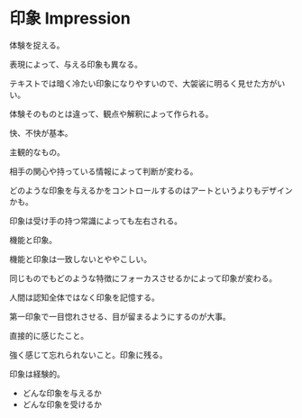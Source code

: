 # 印象 Impression

体験を捉える。

表現によって、与える印象も異なる。

テキストでは暗く冷たい印象になりやすいので、大袈裟に明るく見せた方がいい。

体験そのものとは違って、観点や解釈によって作られる。

快、不快が基本。

主観的なもの。

相手の関心や持っている情報によって判断が変わる。

どのような印象を与えるかをコントロールするのはアートというよりもデザインかも。

印象は受け手の持つ常識によっても左右される。

機能と印象。

機能と印象は一致しないとややこしい。

同じものでもどのような特徴にフォーカスさせるかによって印象が変わる。

人間は認知全体ではなく印象を記憶する。

第一印象で一目惚れさせる、目が留まるようにするのが大事。

直接的に感じたこと。

強く感じて忘れられないこと。印象に残る。

印象は経験的。

- どんな印象を与えるか
- どんな印象を受けるか
